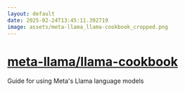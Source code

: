 ```yaml
---
layout: default
date: 2025-02-24T13:45:11.392719
image: assets/meta-llama_llama-cookbook_cropped.png
---
```


# [meta-llama/llama-cookbook](https://github.com/meta-llama/llama-cookbook)

Guide for using Meta's Llama language models
